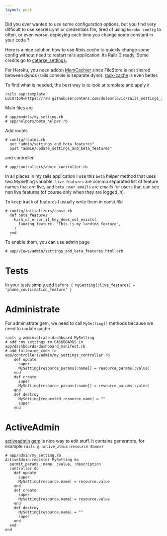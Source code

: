 ```yaml
---
layout: post
---
```


Did you ever wanted to use some configuration options, but you find very
difficult to use secrets.yml or credentials file, tired of using `heroku config`
to often, or even worse, deploying each time you change some constant in your
code ?

Here is a nice solution how to use *Rails.cache* to quickly change some config
without need to restart rails application. Its Rails 3 ready. Some credits go
to
[catarse_settings](https://github.com/catarse/catarse_settings_db/blob/master/app/models/catarse_settings_db/setting.rb).

For Heroku, you need addon
[MemCachier](https://devcenter.heroku.com/articles/memcachier) since FileStore
is not shared between dynos (rails console is separate dyno).
[rack-cache](https://devcenter.heroku.com/articles/rack-cache-memcached-rails31)
is even better.

To find what is needed, the best way is to look at template and apply it
```
rails app:template LOCATION=https://raw.githubusercontent.com/duleorlovic/rails_settings_in_cache_and_beta_features/main/template.rb
```
Main files are
```
# app/models/my_setting.rb
# app/helpers/beta_helper.rb
```

Add routes
```
# config/routes.rb
  get "admin/settings_and_beta_features"
  post "admin/update_settings_and_beta_features"
```
and controller
```
# app/controllers/admin_controller.rb
```

In all places in my rails application I use this `beta` helper method that uses
two MySetting variable. `live_features` are comma separated list of feature
names that are live, and `beta_user_emails` are emails for users that can see
non live features (of course only when they are logged in).

To keep track of features I usually write them in const.file

```
# config/initializers/const.rb
  def beta_features
    hash_or_error_if_key_does_not_exists(
      landing_feature: "This is my landing feature",
    )
  end
```
To enable them, you can use admin page
```
# app/views/admin/settings_and_beta_features.html.erb
```

# Tests

In your tests simply add  `before { MySetting[:live_features] = 'phone_confirmation_feature' }`

# Administrate

For administrate gem, we need to call `MySetting[]` methods because we need to
update cache

~~~
rails g administrate:dashboard MySetting
# add :my_settings to DASHBOARDS in app/dashboards/dashboard_manifest.rb
# add following code to app/controllers/admin/my_settings_controller.rb
    def update
      super
      MySetting[resource_params[:name]] = resource_params[:value]
    end
    def create
      super
      MySetting[resource_params[:name]] = resource_params[:value]
    end
    def destroy
      MySetting[requested_resource.name] = ""
      super
    end
~~~

# ActiveAdmin

[activeadmin gem](https://github.com/activeadmin/activeadmin) is nice way to
edit stuff. It contains generators, for example `rails g active_admin:resource
Banner`

~~~
# app/admin/my_setting.rb
ActiveAdmin.register MySetting do
  permit_params :name, :value, :description
  controller do
    def update
      super
      MySetting[resource.name] = resource.value
    end
    def create
      super
      MySetting[resource.name] = resource.value
    end
    def destroy
      MySetting[resource.name] = ""
      super
    end
  end
end
~~~

